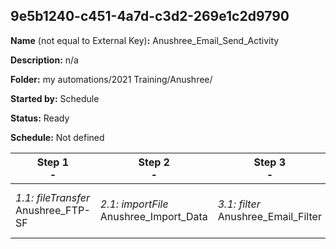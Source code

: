 ## 9e5b1240-c451-4a7d-c3d2-269e1c2d9790

**Name** (not equal to External Key)**:** Anushree_Email_Send_Activity

**Description:** n/a

**Folder:** my automations/2021 Training/Anushree/

**Started by:** Schedule

**Status:** Ready

**Schedule:** Not defined

| Step 1<br>_-_ | Step 2<br>_-_ | Step 3<br>_-_ | Step 4<br>_-_ | Step 5<br>_-_ | Step 6<br>_-_ |
| --- | --- | --- | --- | --- | --- |
| _1.1: fileTransfer_<br>Anushree_FTP-SF | _2.1: importFile_<br>Anushree_Import_Data | _3.1: filter_<br>Anushree_Email_Filter | _4.1: wait_<br>5 Minutes | _5.1: verification_<br>NEW_DE_For_Automation | _6.1: emailSendDefinition_<br>Anushree_First_Campaign |
